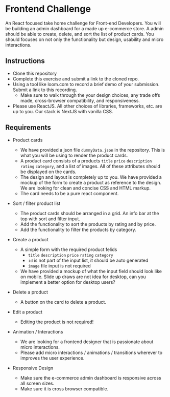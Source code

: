 # Frontend Challenge
An React focused take home challenge for Front-end Developers.
You will be building an admin dashboard for a made up e-commerce store. 
A admin should be able to create, delete, and sort the list of product cards. 
You should focuses on not only the functionality but design, usability and micro interactions. 

## Instructions 
- Clone this repository
- Complete this exercise and submit a link to the cloned repo.
- Using a tool like loom.com to record a brief demo of your submission. Submit a link to this recording.
    - Make sure to walk through the your design choices, any trade offs made, cross-browser compatibility, and responsiveness.
- Please use ReactJS. All other choices of libraries, frameworks, etc. are up to you. Our stack is NextJS with vanilla CSS.

## Requirements
- Product cards
    - We have provided a json file `dummyData.json` in the repository. This is what you will be using to render the product cards.
    - A product card consists of a products `title` `price` `description` `rating` `category`, and a list of images. All of these attributes should be displayed on the cards. 
    - The design and layout is completely up to you. We have provided a mockup of the form to create a product as reference to the design. We are looking for clean and concise CSS and HTML markup.
    - The card needs to be a pure react component. 

- Sort / filter product list
    - The product cards should be arranged in a grid. An info bar at the top with sort and filter input.
    - Add the functionality to sort the products by rating and by price.
    - Add the functionality to filter the products by category.
- Create a product
    - A simple form with the required product felids
        - `title` `description` `price` `rating` `category`
        - `id` is not part of the input list, it should be auto generated 
        - `image` file input is not required 
    - We have provided a mockup of what the input field should look like on mobile. Slide up draws are not idea for desktop, can you implement a better option for desktop users? 
- Delete a product
    - A button on the card to delete a product.
- Edit a product 
    - Editing the product is not required!
- Animation / Interactions
    - We are looking for a frontend designer that is passionate about micro interactions. 
    - Please add micro interactions / animations / transitions wherever to improves the user experience.
- Responsive Design 
    - Make sure the e-commerce admin dashboard is responsive across all screen sizes.
    - Make sure it is cross browser compatible. 
